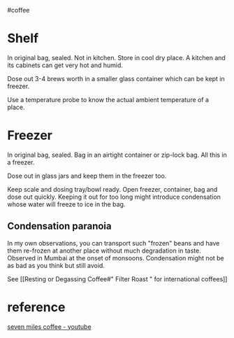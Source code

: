 #coffee 
# Shelf
In original bag, sealed. Not in kitchen. Store in cool dry place. A kitchen and its cabinets can get very hot and humid.

Dose out 3-4 brews worth in a smaller glass container which can be kept in freezer.

Use a temperature probe to know the actual ambient temperature of a place.
# Freezer
In original bag, sealed. Bag in an airtight container or zip-lock bag. All this in a freezer.

Dose out in glass jars and keep them in the freezer too.

Keep scale and dosing tray/bowl ready.
Open freezer, container, bag and dose out quickly.
Keeping it out for too long might introduce condensation whose water will freeze to ice in the bag.

## Condensation paranoia
In my own observations, you can transport such "frozen" beans and have them re-frozen at another place without much degradation in taste. Observed in Mumbai at the onset of monsoons.
Condensation might not be as bad as you think but still avoid.

See [[Resting or Degassing Coffee#" Filter Roast " for international coffees]]
# reference
[seven miles coffee - youtube](https://youtu.be/PcQIIeaYmRE?si=ScpDP7A4EI8RRdml)